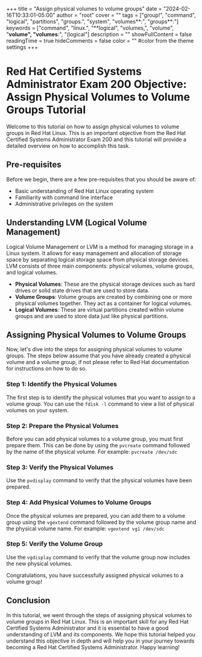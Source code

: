 +++
title = "Assign physical volumes to volume groups"
date = "2024-02-16T10:33:01-05:00"
author = "root"
cover = ""
tags = ["group!", "command", "logical", "partitions", "groups.", "system", "volumes**:", "groups**:"]
keywords = ["command", "linux.", "**logical", "volumes,", "volume", "**volume", "volumes**:", "(logical"]
description = ""
showFullContent = false
readingTime = true
hideComments = false
color = "" #color from the theme settings
+++


# Red Hat Certified Systems Administrator Exam 200 Objective: Assign Physical Volumes to Volume Groups Tutorial

Welcome to this tutorial on how to assign physical volumes to volume groups in Red Hat Linux. This is an important objective from the Red Hat Certified Systems Administrator Exam 200 and this tutorial will provide a detailed overview on how to accomplish this task.

## Pre-requisites
Before we begin, there are a few pre-requisites that you should be aware of:
- Basic understanding of Red Hat Linux operating system
- Familiarity with command line interface
- Administrative privileges on the system

## Understanding LVM (Logical Volume Management)
Logical Volume Management or LVM is a method for managing storage in a Linux system. It allows for easy management and allocation of storage space by separating logical storage space from physical storage devices. LVM consists of three main components: physical volumes, volume groups, and logical volumes.

- **Physical Volumes**: These are the physical storage devices such as hard drives or solid state drives that are used to store data.
- **Volume Groups**: Volume groups are created by combining one or more physical volumes together. They act as a container for logical volumes.
- **Logical Volumes**: These are virtual partitions created within volume groups and are used to store data just like physical partitions.

## Assigning Physical Volumes to Volume Groups
Now, let's dive into the steps for assigning physical volumes to volume groups. The steps below assume that you have already created a physical volume and a volume group, if not please refer to Red Hat documentation for instructions on how to do so.

### Step 1: Identify the Physical Volumes
The first step is to identify the physical volumes that you want to assign to a volume group. You can use the `fdisk -l` command to view a list of physical volumes on your system.

### Step 2: Prepare the Physical Volumes
Before you can add physical volumes to a volume group, you must first prepare them. This can be done by using the `pvcreate` command followed by the name of the physical volume. For example: `pvcreate /dev/sdc`

### Step 3: Verify the Physical Volumes
Use the `pvdisplay` command to verify that the physical volumes have been prepared.

### Step 4: Add Physical Volumes to Volume Groups
Once the physical volumes are prepared, you can add them to a volume group using the `vgextend` command followed by the volume group name and the physical volume name. For example: `vgextend vg1 /dev/sdc`

### Step 5: Verify the Volume Group
Use the `vgdisplay` command to verify that the volume group now includes the new physical volumes.

Congratulations, you have successfully assigned physical volumes to a volume group!

## Conclusion
In this tutorial, we went through the steps of assigning physical volumes to volume groups in Red Hat Linux. This is an important skill for any Red Hat Certified Systems Administrator and it is essential to have a good understanding of LVM and its components. We hope this tutorial helped you understand this objective in depth and will help you in your journey towards becoming a Red Hat Certified Systems Administrator. Happy learning!